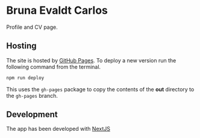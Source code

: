 # Bruna Evaldt Carlos 
Profile and CV page. 

## Hosting
The site is hosted by [GitHub Pages](https://pages.github.com/). 
To deploy a new version run the following command from the terminal. 

```sh
npm run deploy
```

This uses the `gh-pages` package to copy the contents of the **out** directory
to the `gh-pages` branch. 

## Development
The app has been developed with [NextJS](https://nextjs.org/)